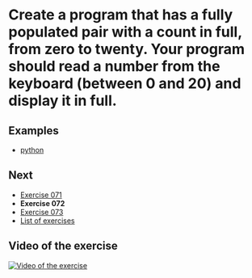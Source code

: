 # Create a program that has a fully populated pair with a count in full, from zero to twenty. Your program should read a number from the keyboard (between 0 and 20) and display it in full.

## Examples

- [python](python)

## Next

- [Exercise 071](../071)
- **Exercise 072**
- [Exercise 073](../073)
- [List of exercises](../)

## Video of the exercise

[![Video of the exercise](https://img.youtube.com/vi/ei2Kr3ccfO0/maxresdefault.jpg)](https://youtu.be/ei2Kr3ccfO0)
